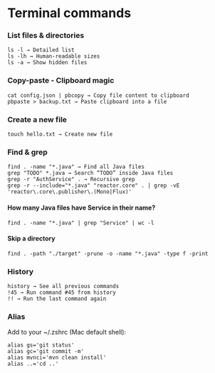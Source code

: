 # Terminal commands

### List files & directories

```
ls -l → Detailed list
ls -lh → Human-readable sizes
ls -a → Show hidden files
```

### Copy-paste - Clipboard magic
```
cat config.json | pbcopy → Copy file content to clipboard
pbpaste > backup.txt → Paste clipboard into a file
```

### Create a new file
`touch hello.txt → Create new file`

### Find & grep
```
find . -name "*.java" → Find all Java files
grep "TODO" *.java → Search “TODO” inside Java files
grep -r "AuthService" . → Recursive grep
grep -r --include="*.java" "reactor.core" . | grep -vE 'reactor\.core\.publisher\.(Mono|Flux)'
```

#### How many Java files have Service in their name?
`find . -name "*.java" | grep "Service" | wc -l`

#### Skip a directory
`find . -path "./target" -prune -o -name "*.java" -type f -print`

### History
```
history → See all previous commands
!45 → Run command #45 from history
!! → Run the last command again
```

### Alias
Add to your ~/.zshrc (Mac default shell):
```
alias gs='git status'
alias gc='git commit -m'
alias mvnci='mvn clean install'
alias ..='cd ..'
```